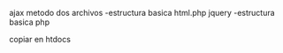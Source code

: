 ajax metodo 
dos archivos
-estructura basica html.php
jquery
-estructura basica php

copiar en htdocs
